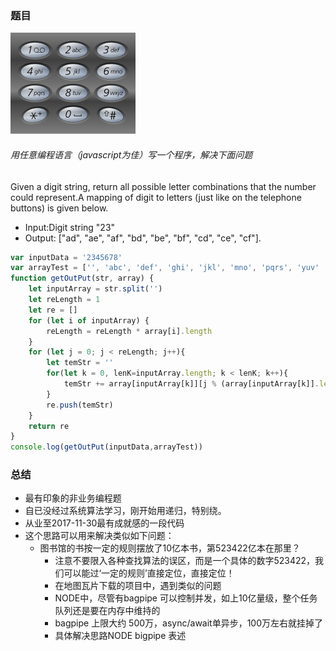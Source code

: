 ### 题目
![](./图片1.png)

###### 用任意编程语言（javascript为佳）写一个程序，解决下面问题
Given a digit string, return all possible letter combinations that the number could represent.A mapping of digit to letters (just like on the telephone buttons) is given below.

+ Input:Digit string "23"
+ Output: ["ad", "ae", "af", "bd", "be", "bf", "cd", "ce", "cf"].

```javascript
var inputData = '2345678'
var arrayTest = ['', 'abc', 'def', 'ghi', 'jkl', 'mno', 'pqrs', 'yuv' ,'wxyz','']
function getOutPut(str, array) {
    let inputArray = str.split('')
    let reLength = 1
    let re = []
    for (let i of inputArray) {
        reLength = reLength * array[i].length
    }
    for (let j = 0; j < reLength; j++){
        let temStr = ''
        for(let k = 0, lenK=inputArray.length; k < lenK; k++){
            temStr += array[inputArray[k]][j % (array[inputArray[k]].length)]
        }
        re.push(temStr)
    }
    return re
}
console.log(getOutPut(inputData,arrayTest))
```

### 总结
+ 最有印象的非业务编程题
+ 自已没经过系统算法学习，刚开始用递归，特别绕。
+ 从业至2017-11-30最有成就感的一段代码
+ 这个思路可以用来解决类似如下问题：
    + 图书馆的书按一定的规则摆放了10亿本书，第523422亿本在那里？
        + 注意不要限入各种查找算法的误区，而是一个具体的数字523422，我们可以能过‘一定的规则’直接定位，直接定位！
        + 在地图瓦片下载的项目中，遇到类似的问题
        + NODE中，尽管有bagpipe 可以控制并发，如上10亿量级，整个任务队列还是要在内存中维持的
        + bagpipe 上限大约 500万，async/await单异步，100万左右就挂掉了
        + 具体解决思路NODE bigpipe 表述


